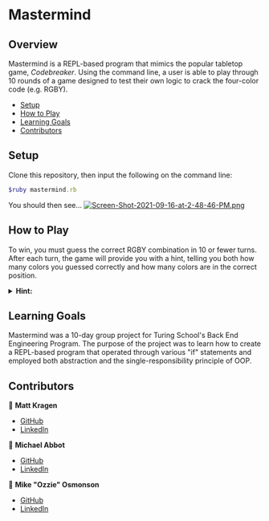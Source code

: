 # Mastermind

## Overview

Mastermind is a REPL-based program that mimics the popular tabletop game, *Codebreaker*. Using the command line, a user is able to play through 10 rounds of a game designed to test their own logic to crack the four-color code (e.g. RGBY).

- [Setup](#setup)
- [How to Play](#how-to-play)
- [Learning Goals](#learning-goals)
- [Contributors](#contributors)

## Setup

Clone this repository, then input the following on the command line:
```ruby
$ruby mastermind.rb
```
You should then see...
[![Screen-Shot-2021-09-16-at-2-48-46-PM.png](https://i.postimg.cc/6q9W6QCz/Screen-Shot-2021-09-16-at-2-48-46-PM.png)](https://postimg.cc/G85wqd7s)

## How to Play

To win, you must guess the correct RGBY combination in 10 or fewer turns. After each turn, the game will provide you with a hint, telling you both how many colors you guessed correctly and how many colors are in the correct position.

<details>	
  <summary><b>Hint:</b></summary>
  <br />
  Feeling stuck? Enter "C" to cheat 😉 .
</details>

## Learning Goals

Mastermind was a 10-day group project for Turing School's Back End Engineering Program. The purpose of the project was to learn how to create a REPL-based program that operated through various "if" statements and employed both abstraction and the single-responsibility principle of OOP.

## Contributors

👤  **Matt Kragen**
- [GitHub](https://github.com/InOmn1aParatus)
- [LinkedIn](https://www.linkedin.com/in/mattkragen/)

👤  **Michael Abbot**
- [GitHub](https://github.com/AbbottMichael)
- [LinkedIn](https://www.linkedin.com/in/mjabbottdesign/)

👤  **Mike "Ozzie" Osmonson**
- [GitHub](https://github.com/ozzman84)
- [LinkedIn](https://www.linkedin.com/in/ozzie-osmonson/)
